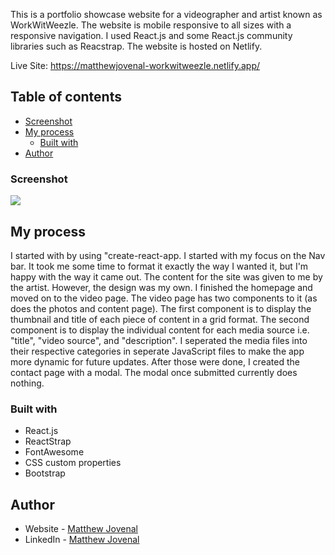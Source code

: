 This is a portfolio showcase website for a videographer and artist known as WorkWitWeezle. The website is mobile responsive to all sizes with a responsive navigation. I used React.js and some React.js community libraries such as Reacstrap. The website is hosted on Netlify.

Live Site: https://matthewjovenal-workwitweezle.netlify.app/

## Table of contents

- [Screenshot](#screenshot)
- [My process](#my-process)
  - [Built with](#built-with)
- [Author](#author)


### Screenshot

![](./Images/screencapture-matthewjovenal-workwitweezle-netlify-app-home-2021-12-24-00_08_05.png)

## My process

I started with by using "create-react-app. I started with my focus on the Nav bar. It took me some time to format it exactly the way I wanted it, but I'm happy with the way it came out. The content for the site was given to me by the artist. However, the design was my own. I finished the homepage and moved on to the video page. The video page has two components to it (as does the photos and content page). The first component is to display the thumbnail and title of each piece of content in a grid format. The second component is to display the individual content for each media source i.e. "title", "video source", and "description". I seperated the media files into their respective categories in seperate JavaScript files to make the app more dynamic for future updates. After those were done, I created the contact page with a modal. The modal once submitted currently does nothing. 

### Built with

- React.js
- ReactStrap
- FontAwesome
- CSS custom properties
- Bootstrap

## Author

- Website - [Matthew Jovenal](https://github.com/GuppyForLife)
- LinkedIn - [Matthew Jovenal](www.linkedin.com/in/matthew-jovenal
)
